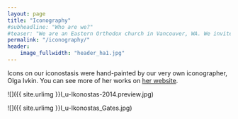 ```yaml
---
layout: page
title: "Iconography"
#subheadline: "Who are we?"
#teaser: "We are an Eastern Orthodox church in Vancouver, WA. We invite you to join us for worship and fellowship!"
permalink: "/iconography/"
header:
    image_fullwidth: "header_ha1.jpg"
---
```


Icons on our iconostasis were hand-painted by our very own iconographer, Olga Ivkin. You can see more of her works on [her website](http://olgaicons.com/).

![]({{ site.urlimg }}I_u-Ikonostas-2014.preview.jpg)

![]({{ site.urlimg }}I_u-Ikonostas_Gates.jpg)

